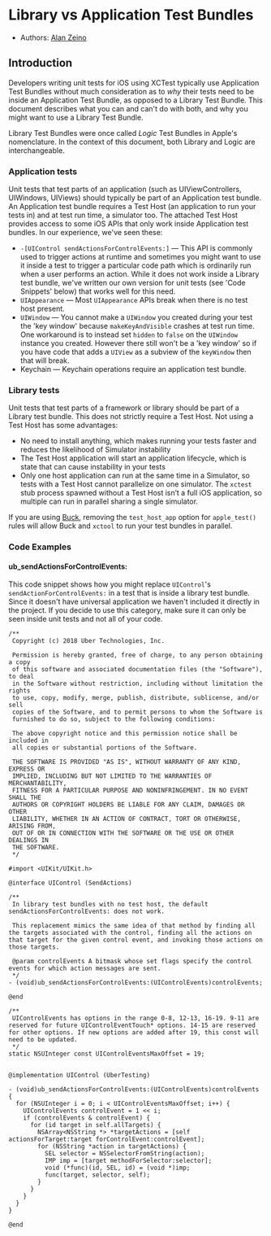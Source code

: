 # Library vs Application Test Bundles

* Authors: [Alan Zeino](https://github.com/alanzeino)

## Introduction

Developers writing unit tests for iOS using XCTest typically use Application Test Bundles without much consideration as to _why_ their tests need to be inside an Application Test Bundle, as opposed to a Library Test Bundle. This document describes what you can and can't do with both, and why you might want to use a Library Test Bundle.

Library Test Bundles were once called _Logic_ Test Bundles in Apple's nomenclature. In the context of this document, both Library and Logic are interchangeable.

### Application tests

Unit tests that test parts of an application (such as UIViewControllers, UIWindows, UIViews) should typically be part of an Application test bundle. An Application test bundle requires a Test Host (an application to run your tests in) and at test run time, a simulator too. The attached Test Host provides access to some iOS APIs that only work inside Application test bundles. In our experience, we've seen these:

* `-[UIControl sendActionsForControlEvents:]` — This API is commonly used to trigger actions at runtime and sometimes you might want to use it inside a test to trigger a particular code path which is ordinarily run when a user performs an action. While it does not work inside a Library test bundle, we've written our own version for unit tests (see 'Code Snippets' below) that works well for this need.
* `UIAppearance` — Most `UIAppearance` APIs break when there is no test host present.
* `UIWindow` — You cannot make a `UIWindow` you created during your test the 'key window' because `makeKeyAndVisible` crashes at test run time. One workaround is to instead set `hidden` to `false` on the `UIWindow` instance you created. However there still won't be a 'key window' so if you have code that adds a `UIView` as a subview of the `keyWindow` then that will break.
* Keychain — Keychain operations require an application test bundle.

### Library tests
Unit tests that test parts of a framework or library should be part of a Library test bundle. This does not strictly require a Test Host. Not using a Test Host has some advantages: 

* No need to install anything, which makes running your tests faster and reduces the likelihood of Simulator instability
* The Test Host application will start an application lifecycle, which is state that can cause instability in your tests
* Only one host application can run at the same time in a Simulator, so tests with a Test Host cannot parallelize on one simulator. The `xctest` stub process spawned without a Test Host isn’t a full iOS application, so multiple can run in parallel sharing a single simulator.

If you are using [Buck](https://buckbuild.com/), removing the `test_host_app` option for `apple_test()` rules will allow Buck and `xctool` to run your test bundles in parallel.

### Code Examples
#### ub_sendActionsForControlEvents:
This code snippet shows how you might replace `UIControl`'s `sendActionForControlEvents:` in a test that is inside a library  test bundle. Since it doesn't have universal application we haven't included it directly in the project. If you decide to use this category, make sure it can only be seen inside unit tests and not all of your code.

```
/**
 Copyright (c) 2018 Uber Technologies, Inc.

 Permission is hereby granted, free of charge, to any person obtaining a copy
 of this software and associated documentation files (the "Software"), to deal
 in the Software without restriction, including without limitation the rights
 to use, copy, modify, merge, publish, distribute, sublicense, and/or sell
 copies of the Software, and to permit persons to whom the Software is
 furnished to do so, subject to the following conditions:

 The above copyright notice and this permission notice shall be included in
 all copies or substantial portions of the Software.

 THE SOFTWARE IS PROVIDED "AS IS", WITHOUT WARRANTY OF ANY KIND, EXPRESS OR
 IMPLIED, INCLUDING BUT NOT LIMITED TO THE WARRANTIES OF MERCHANTABILITY,
 FITNESS FOR A PARTICULAR PURPOSE AND NONINFRINGEMENT. IN NO EVENT SHALL THE
 AUTHORS OR COPYRIGHT HOLDERS BE LIABLE FOR ANY CLAIM, DAMAGES OR OTHER
 LIABILITY, WHETHER IN AN ACTION OF CONTRACT, TORT OR OTHERWISE, ARISING FROM,
 OUT OF OR IN CONNECTION WITH THE SOFTWARE OR THE USE OR OTHER DEALINGS IN
 THE SOFTWARE.
 */

#import <UIKit/UIKit.h>

@interface UIControl (SendActions)

/**
 In library test bundles with no test host, the default sendActionsForControlEvents: does not work.

 This replacement mimics the same idea of that method by finding all the targets associated with the control, finding all the actions on that target for the given control event, and invoking those actions on those targets.

 @param controlEvents A bitmask whose set flags specify the control events for which action messages are sent.
 */
- (void)ub_sendActionsForControlEvents:(UIControlEvents)controlEvents;

@end

/**
 UIControlEvents has options in the range 0-8, 12-13, 16-19. 9-11 are reserved for future UIControlEventTouch* options. 14-15 are reserved for other options. If new options are added after 19, this const will need to be updated.
 */
static NSUInteger const UIControlEventsMaxOffset = 19;


@implementation UIControl (UberTesting)

- (void)ub_sendActionsForControlEvents:(UIControlEvents)controlEvents
{
  for (NSUInteger i = 0; i < UIControlEventsMaxOffset; i++) {
    UIControlEvents controlEvent = 1 << i;
    if (controlEvents & controlEvent) {
      for (id target in self.allTargets) {
        NSArray<NSString *> *targetActions = [self actionsForTarget:target forControlEvent:controlEvent];
        for (NSString *action in targetActions) {
          SEL selector = NSSelectorFromString(action);
          IMP imp = [target methodForSelector:selector];
          void (*func)(id, SEL, id) = (void *)imp;
          func(target, selector, self);
        }
      }
    }
  }
}

@end

```
